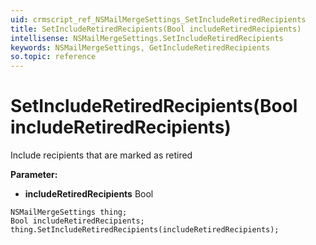 ```yaml
---
uid: crmscript_ref_NSMailMergeSettings_SetIncludeRetiredRecipients
title: SetIncludeRetiredRecipients(Bool includeRetiredRecipients)
intellisense: NSMailMergeSettings.SetIncludeRetiredRecipients
keywords: NSMailMergeSettings, GetIncludeRetiredRecipients
so.topic: reference
---
```


# SetIncludeRetiredRecipients(Bool includeRetiredRecipients)

Include recipients that are marked as retired

**Parameter:** 
* **includeRetiredRecipients** Bool

```crmscript
NSMailMergeSettings thing;
Bool includeRetiredRecipients;
thing.SetIncludeRetiredRecipients(includeRetiredRecipients);
```

